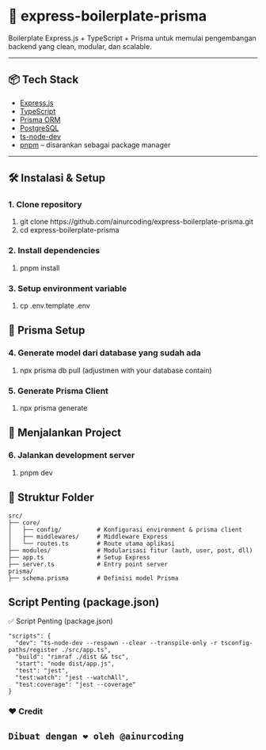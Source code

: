 # 🚀 express-boilerplate-prisma

Boilerplate Express.js + TypeScript + Prisma untuk memulai pengembangan backend yang clean, modular, dan scalable.

---

## 📦 Tech Stack

- [Express.js](https://expressjs.com/)
- [TypeScript](https://www.typescriptlang.org/)
- [Prisma ORM](https://www.prisma.io/)
- [PostgreSQL](https://www.postgresql.org/)
- [ts-node-dev](https://github.com/wclr/ts-node-dev)
- [pnpm](https://pnpm.io/) – disarankan sebagai package manager

---

## 🛠️ Instalasi & Setup
### 1. Clone repository
<ol>
  <li>git clone https://github.com/ainurcoding/express-boilerplate-prisma.git</li>
  <li>cd express-boilerplate-prisma</li>
</ol>

### 2. Install dependencies
1. pnpm install

### 3. Setup environment variable
1. cp .env.template .env

## 🔗 Prisma Setup
### 4. Generate model dari database yang sudah ada
1. npx prisma db pull (adjustmen with your database contain)

### 5. Generate Prisma Client
1. npx prisma generate

## 🚀 Menjalankan Project
### 6. Jalankan development server
1. pnpm dev

## 📁 Struktur Folder
```
src/
├── core/
│   ├── config/          # Konfigurasi environment & prisma client
│   ├── middlewares/     # Middleware Express
│   └── routes.ts        # Route utama aplikasi
├── modules/             # Modularisasi fitur (auth, user, post, dll)
├── app.ts               # Setup Express
├── server.ts            # Entry point server
prisma/
├── schema.prisma        # Definisi model Prisma
```

## Script Penting (package.json)
✅ Script Penting (package.json)
```
"scripts": {
  "dev": "ts-node-dev --respawn --clear --transpile-only -r tsconfig-paths/register ./src/app.ts",
  "build": "rimraf ./dist && tsc",
  "start": "node dist/app.js",
  "test": "jest",
  "test:watch": "jest --watchAll",
  "test:coverage": "jest --coverage"
}
```

### ❤️ Credit
`Dibuat dengan ❤️ oleh @ainurcoding`
---
